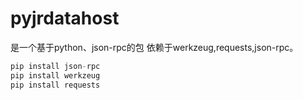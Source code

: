 # pyjrdatahost
是一个基于python、json-rpc的包
依赖于werkzeug,requests,json-rpc。
```python
pip install json-rpc
pip install werkzeug
pip install requests
```